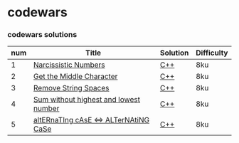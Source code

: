 codewars
========
### codewars solutions

| num | Title | Solution | Difficulty |
|---| ----- | -------- | ---------- |
|1|[Narcissistic Numbers ](https://www.codewars.com/kata/5287e858c6b5a9678200083c) | [C++](https://github.com/chZzZzZz/codewars/blob/master/Kata/NarcissisticNumbers.md)|8ku|
|2|[Get the Middle Character](https://www.codewars.com/kata/56747fd5cb988479af000028) | [C++](https://github.com/chZzZzZz/codewars/blob/master/Kata/Get_the_Middle_Character.md)|8ku|
|3|[Remove String Spaces](https://www.codewars.com/kata/57eae20f5500ad98e50002c5) | [C++](https://github.com/chZzZzZz/codewars/blob/master/Kata/Remove_String_Spaces.md)|8ku|
|4|[Sum without highest and lowest number](https://www.codewars.com/kata/576b93db1129fcf2200001e6) | [C++](https://github.com/chZzZzZz/codewars/blob/master/Kata/sum_without_highest_and_lowest_number.md)|8ku|
|5|[altERnaTIng cAsE <=> ALTerNAtiNG CaSe ](https://www.codewars.com/kata/56efc695740d30f963000557) | [C++](https://github.com/chZzZzZz/codewars/blob/master/Kata/lower(upper)_to_upper(lower).md)|8ku|